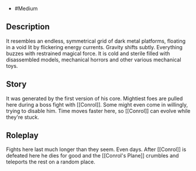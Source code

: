 - #Medium
## Description
It resembles an endless, symmetrical grid of dark metal platforms, floating in a void lit by flickering energy currents. Gravity shifts subtly. Everything buzzes with restrained magical force. It is cold and sterile filled with disassembled models, mechanical horrors and other various mechanical toys. 
## Story
It was generated by the first version of his core. Mightiest foes are pulled here during a boss fight with [[Conrol]]. Some might even come in willingly, trying to disable him. Time moves faster here, so [[Conrol]] can evolve while they're stuck.
## Roleplay
Fights here last much longer than they seem. Even days. After [[Conrol]] is defeated here he dies for good and the [[Conrol's Plane]] crumbles and teleports the rest on a random place.